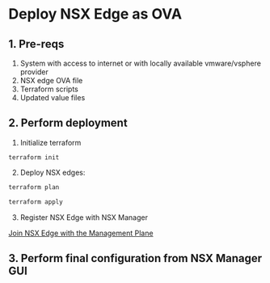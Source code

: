 # Deploy NSX Edge as OVA

## 1. Pre-reqs

1. System with access to internet or with locally available vmware/vsphere provider
2. NSX edge OVA file
3. Terraform scripts
4. Updated value files

## 2. Perform deployment

1. Initialize terraform

`terraform init`

2. Deploy NSX edges:

```bash
terraform plan

terraform apply
```

3. Register NSX Edge with NSX Manager

[Join NSX Edge with the Management Plane](https://techdocs.broadcom.com/us/en/vmware-cis/nsx/nsxt-dc/3-1/installation-guide/installing-nsx-edge/join-nsx-edges-with-the-management-plane.html)

## 3. Perform final configuration from NSX Manager GUI